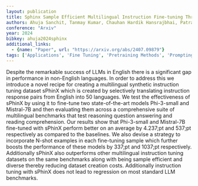 ```yaml
---
layout: publication
title: Sphinx Sample Efficient Multilingual Instruction Fine-tuning Through N-shot Guided Prompting
authors: Ahuja Sanchit, Tanmay Kumar, Chauhan Hardik Hansrajbhai, Patra Barun, Aggarwal Kriti, Del Corro Luciano, Mitra Arindam, Dhamecha Tejas Indulal, Awadallah Ahmed, Choudhary Monojit, Chaudhary Vishrav, Sitaram Sunayana
conference: "Arxiv"
year: 2024
bibkey: ahuja2024sphinx
additional_links:
  - {name: "Paper", url: "https://arxiv.org/abs/2407.09879"}
tags: ['Applications', 'Fine Tuning', 'Pretraining Methods', 'Prompting', 'RAG', 'Training Techniques']
---
```

Despite the remarkable success of LLMs in English there is a significant gap in performance in non-English languages. In order to address this we introduce a novel recipe for creating a multilingual synthetic instruction tuning dataset sPhinX which is created by selectively translating instruction response pairs from English into 50 languages. We test the effectiveness of sPhinX by using it to fine-tune two state-of-the-art models Phi-3-small and Mistral-7B and then evaluating them across a comprehensive suite of multilingual benchmarks that test reasoning question answering and reading comprehension. Our results show that Phi-3-small and Mistral-7B fine-tuned with sPhinX perform better on an average by 4.237;pt and 537;pt respectively as compared to the baselines. We also devise a strategy to incorporate N-shot examples in each fine-tuning sample which further boosts the performance of these models by 337;pt and 1037;pt respectively. Additionally sPhinX also outperforms other multilingual instruction tuning datasets on the same benchmarks along with being sample efficient and diverse thereby reducing dataset creation costs. Additionally instruction tuning with sPhinX does not lead to regression on most standard LLM benchmarks.
